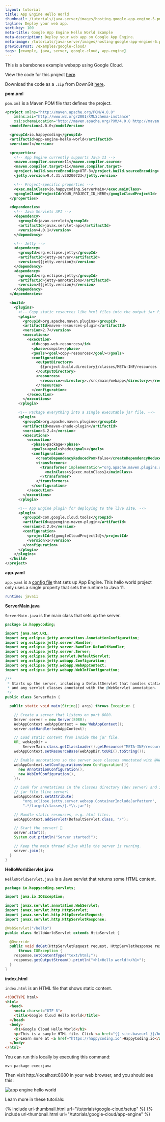 ```yaml
---
layout: tutorial
title: App Engine Hello World
thumbnail: /tutorials/java-server/images/hosting-google-app-engine-5.png
tagline: Deploy your web app.
sort-key: 100
meta-title: Google App Engine Hello World Example
meta-description: Deploy your web app on Google App Engine.
meta-image: /tutorials/java-server/images/hosting-google-app-engine-6.png
previousPost: /examples/google-cloud/
tags: [example, java, server, google-cloud, app-engine]
---
```


This is a barebones example webapp using Google Cloud.

View the code for this project [here](https://github.com/KevinWorkman/HappyCoding/tree/gh-pages/examples/google-cloud/google-cloud-example-projects/app-engine-hello-world).

Download the code as a `.zip` from DownGit [here](https://downgit.github.io/#/home?url=https://github.com/KevinWorkman/HappyCoding/tree/gh-pages/examples/google-cloud/google-cloud-example-projects/app-engine-hello-world).

**pom.xml**

`pom.xml` is a Maven POM file that defines the project.

```xml
<project xmlns="http://maven.apache.org/POM/4.0.0"
    xmlns:xsi="http://www.w3.org/2001/XMLSchema-instance"
    xsi:schemaLocation="http://maven.apache.org/POM/4.0.0 http://maven.apache.org/xsd/maven-4.0.0.xsd">
  <modelVersion>4.0.0</modelVersion>

  <groupId>io.happycoding</groupId>
  <artifactId>app-engine-hello-world</artifactId>
  <version>1</version>

  <properties>
    <!-- App Engine currently supports Java 11 -->
    <maven.compiler.source>11</maven.compiler.source>
    <maven.compiler.target>11</maven.compiler.target>
    <project.build.sourceEncoding>UTF-8</project.build.sourceEncoding>
    <jetty.version>9.4.31.v20200723</jetty.version>

    <!-- Project-specific properties -->
    <exec.mainClass>io.happycoding.ServerMain</exec.mainClass>
    <googleCloudProjectId>YOUR_PROJECT_ID_HERE</googleCloudProjectId>
  </properties>

  <dependencies>
    <!-- Java Servlets API -->
    <dependency>
      <groupId>javax.servlet</groupId>
      <artifactId>javax.servlet-api</artifactId>
      <version>4.0.1</version>
    </dependency>

    <!-- Jetty -->
    <dependency>
      <groupId>org.eclipse.jetty</groupId>
      <artifactId>jetty-server</artifactId>
      <version>${jetty.version}</version>
    </dependency>
    <dependency>
      <groupId>org.eclipse.jetty</groupId>
      <artifactId>jetty-annotations</artifactId>
      <version>${jetty.version}</version>
    </dependency>
  </dependencies>

  <build>
    <plugins>
      <!-- Copy static resources like html files into the output jar file. -->
      <plugin>
        <groupId>org.apache.maven.plugins</groupId>
        <artifactId>maven-resources-plugin</artifactId>
        <version>2.7</version>
        <executions>
          <execution>
            <id>copy-web-resources</id>
            <phase>compile</phase>
            <goals><goal>copy-resources</goal></goals>
            <configuration>
              <outputDirectory>
                ${project.build.directory}/classes/META-INF/resources
              </outputDirectory>
              <resources>
                <resource><directory>./src/main/webapp</directory></resource>
              </resources>
            </configuration>
          </execution>
        </executions>
      </plugin>

      <!-- Package everything into a single executable jar file. -->
      <plugin>
        <groupId>org.apache.maven.plugins</groupId>
        <artifactId>maven-shade-plugin</artifactId>
        <version>3.2.4</version>
        <executions>
          <execution>
            <phase>package</phase>
            <goals><goal>shade</goal></goals>
            <configuration>
              <createDependencyReducedPom>false</createDependencyReducedPom>
              <transformers>
                <transformer implementation="org.apache.maven.plugins.shade.resource.ManifestResourceTransformer">
                  <mainClass>${exec.mainClass}</mainClass>
                </transformer>
              </transformers>
            </configuration>
          </execution>
        </executions>
      </plugin>

      <!-- App Engine plugin for deploying to the live site. -->
      <plugin>
        <groupId>com.google.cloud.tools</groupId>
        <artifactId>appengine-maven-plugin</artifactId>
        <version>2.2.0</version>
        <configuration>
          <projectId>${googleCloudProjectId}</projectId>
          <version>1</version>
        </configuration>
      </plugin>
    </plugins>
  </build>
</project>
```

**app.yaml**

`app.yaml` is a [config file](https://cloud.google.com/appengine/docs/standard/java11/config/appref) that sets up App Engine. This hello world project only uses a single property that sets the runtime to Java 11.

```yaml
runtime: java11
```

**ServerMain.java**

`ServerMain.java` is the main class that sets up the server.

```java
package io.happycoding;

import java.net.URL;
import org.eclipse.jetty.annotations.AnnotationConfiguration;
import org.eclipse.jetty.server.Handler;
import org.eclipse.jetty.server.handler.DefaultHandler;
import org.eclipse.jetty.server.Server;
import org.eclipse.jetty.servlet.DefaultServlet;
import org.eclipse.jetty.webapp.Configuration;
import org.eclipse.jetty.webapp.WebAppContext;
import org.eclipse.jetty.webapp.WebInfConfiguration;

/**
 * Starts up the server, including a DefaultServlet that handles static files,
 * and any servlet classes annotated with the @WebServlet annotation.
 */
public class ServerMain {

  public static void main(String[] args) throws Exception {

    // Create a server that listens on port 8080.
    Server server = new Server(8080);
    WebAppContext webAppContext = new WebAppContext();
    server.setHandler(webAppContext);

    // Load static content from inside the jar file.
    URL webAppDir =
        ServerMain.class.getClassLoader().getResource("META-INF/resources");
    webAppContext.setResourceBase(webAppDir.toURI().toString());

    // Enable annotations so the server sees classes annotated with @WebServlet.
    webAppContext.setConfigurations(new Configuration[]{ 
      new AnnotationConfiguration(),
      new WebInfConfiguration(), 
    });

    // Look for annotations in the classes directory (dev server) and in the
    // jar file (live server)
    webAppContext.setAttribute(
        "org.eclipse.jetty.server.webapp.ContainerIncludeJarPattern", 
        ".*/target/classes/|.*\\.jar");

    // Handle static resources, e.g. html files.
    webAppContext.addServlet(DefaultServlet.class, "/");

    // Start the server! 🚀
    server.start();
    System.out.println("Server started!");

    // Keep the main thread alive while the server is running.
    server.join();
  }
}
```

**HelloWorldServlet.java**

`HelloWorldServlet.java` is a Java servlet that returns some HTML content.

```java
package io.happycoding.servlets;

import java.io.IOException;

import javax.servlet.annotation.WebServlet;
import javax.servlet.http.HttpServlet;
import javax.servlet.http.HttpServletRequest;
import javax.servlet.http.HttpServletResponse;

@WebServlet("/hello")
public class HelloWorldServlet extends HttpServlet {

  @Override
  public void doGet(HttpServletRequest request, HttpServletResponse response)
      throws IOException {
    response.setContentType("text/html;");
    response.getOutputStream().println("<h1>Hello world!</h1>");
  }
}
```

**index.html**

 `index.html` is an HTML file that shows static content.

```html
<!DOCTYPE html>
<html>
  <head>
    <meta charset="UTF-8">
    <title>Google Cloud Hello World</title>
  </head>
  <body>
    <h1>Google Cloud Hello World</h1>
    <p>This is a sample HTML file. Click <a href="{{ site.baseurl }}/hello">here</a> to see content served from a servlet.</p>
    <p>Learn more at <a href="https://happycoding.io">HappyCoding.io</a>.</p>
  </body>
</html>
```

You can run this locally by executing this command:

```
mvn package exec:java
```

Then visit http://localhost:8080 in your web browser, and you should see this:

![app engine hello world](/examples/google-cloud/images/app-engine-hello-world-1.png)

Learn more in these tutorials:

{% include url-thumbnail.html url="/tutorials/google-cloud/setup" %}
{% include url-thumbnail.html url="/tutorials/google-cloud/app-engine" %}